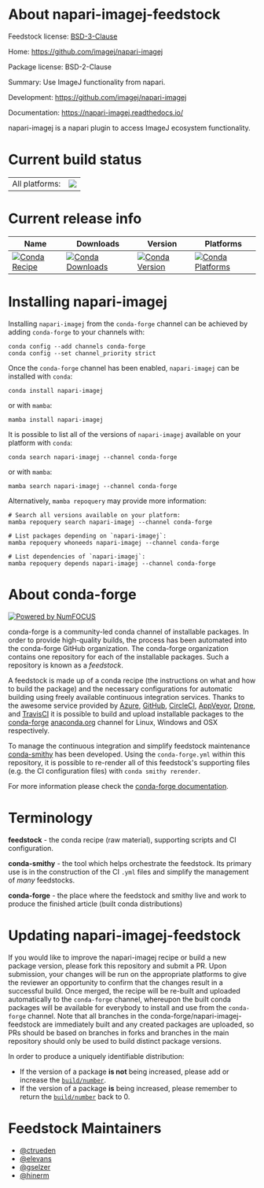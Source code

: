 About napari-imagej-feedstock
=============================

Feedstock license: [BSD-3-Clause](https://github.com/conda-forge/napari-imagej-feedstock/blob/main/LICENSE.txt)

Home: https://github.com/imagej/napari-imagej

Package license: BSD-2-Clause

Summary: Use ImageJ functionality from napari.

Development: https://github.com/imagej/napari-imagej

Documentation: https://napari-imagej.readthedocs.io/

napari-imagej is a napari plugin to access
ImageJ ecosystem functionality.


Current build status
====================


<table><tr><td>All platforms:</td>
    <td>
      <a href="https://dev.azure.com/conda-forge/feedstock-builds/_build/latest?definitionId=19651&branchName=main">
        <img src="https://dev.azure.com/conda-forge/feedstock-builds/_apis/build/status/napari-imagej-feedstock?branchName=main">
      </a>
    </td>
  </tr>
</table>

Current release info
====================

| Name | Downloads | Version | Platforms |
| --- | --- | --- | --- |
| [![Conda Recipe](https://img.shields.io/badge/recipe-napari--imagej-green.svg)](https://anaconda.org/conda-forge/napari-imagej) | [![Conda Downloads](https://img.shields.io/conda/dn/conda-forge/napari-imagej.svg)](https://anaconda.org/conda-forge/napari-imagej) | [![Conda Version](https://img.shields.io/conda/vn/conda-forge/napari-imagej.svg)](https://anaconda.org/conda-forge/napari-imagej) | [![Conda Platforms](https://img.shields.io/conda/pn/conda-forge/napari-imagej.svg)](https://anaconda.org/conda-forge/napari-imagej) |

Installing napari-imagej
========================

Installing `napari-imagej` from the `conda-forge` channel can be achieved by adding `conda-forge` to your channels with:

```
conda config --add channels conda-forge
conda config --set channel_priority strict
```

Once the `conda-forge` channel has been enabled, `napari-imagej` can be installed with `conda`:

```
conda install napari-imagej
```

or with `mamba`:

```
mamba install napari-imagej
```

It is possible to list all of the versions of `napari-imagej` available on your platform with `conda`:

```
conda search napari-imagej --channel conda-forge
```

or with `mamba`:

```
mamba search napari-imagej --channel conda-forge
```

Alternatively, `mamba repoquery` may provide more information:

```
# Search all versions available on your platform:
mamba repoquery search napari-imagej --channel conda-forge

# List packages depending on `napari-imagej`:
mamba repoquery whoneeds napari-imagej --channel conda-forge

# List dependencies of `napari-imagej`:
mamba repoquery depends napari-imagej --channel conda-forge
```


About conda-forge
=================

[![Powered by
NumFOCUS](https://img.shields.io/badge/powered%20by-NumFOCUS-orange.svg?style=flat&colorA=E1523D&colorB=007D8A)](https://numfocus.org)

conda-forge is a community-led conda channel of installable packages.
In order to provide high-quality builds, the process has been automated into the
conda-forge GitHub organization. The conda-forge organization contains one repository
for each of the installable packages. Such a repository is known as a *feedstock*.

A feedstock is made up of a conda recipe (the instructions on what and how to build
the package) and the necessary configurations for automatic building using freely
available continuous integration services. Thanks to the awesome service provided by
[Azure](https://azure.microsoft.com/en-us/services/devops/), [GitHub](https://github.com/),
[CircleCI](https://circleci.com/), [AppVeyor](https://www.appveyor.com/),
[Drone](https://cloud.drone.io/welcome), and [TravisCI](https://travis-ci.com/)
it is possible to build and upload installable packages to the
[conda-forge](https://anaconda.org/conda-forge) [anaconda.org](https://anaconda.org/)
channel for Linux, Windows and OSX respectively.

To manage the continuous integration and simplify feedstock maintenance
[conda-smithy](https://github.com/conda-forge/conda-smithy) has been developed.
Using the ``conda-forge.yml`` within this repository, it is possible to re-render all of
this feedstock's supporting files (e.g. the CI configuration files) with ``conda smithy rerender``.

For more information please check the [conda-forge documentation](https://conda-forge.org/docs/).

Terminology
===========

**feedstock** - the conda recipe (raw material), supporting scripts and CI configuration.

**conda-smithy** - the tool which helps orchestrate the feedstock.
                   Its primary use is in the construction of the CI ``.yml`` files
                   and simplify the management of *many* feedstocks.

**conda-forge** - the place where the feedstock and smithy live and work to
                  produce the finished article (built conda distributions)


Updating napari-imagej-feedstock
================================

If you would like to improve the napari-imagej recipe or build a new
package version, please fork this repository and submit a PR. Upon submission,
your changes will be run on the appropriate platforms to give the reviewer an
opportunity to confirm that the changes result in a successful build. Once
merged, the recipe will be re-built and uploaded automatically to the
`conda-forge` channel, whereupon the built conda packages will be available for
everybody to install and use from the `conda-forge` channel.
Note that all branches in the conda-forge/napari-imagej-feedstock are
immediately built and any created packages are uploaded, so PRs should be based
on branches in forks and branches in the main repository should only be used to
build distinct package versions.

In order to produce a uniquely identifiable distribution:
 * If the version of a package **is not** being increased, please add or increase
   the [``build/number``](https://docs.conda.io/projects/conda-build/en/latest/resources/define-metadata.html#build-number-and-string).
 * If the version of a package **is** being increased, please remember to return
   the [``build/number``](https://docs.conda.io/projects/conda-build/en/latest/resources/define-metadata.html#build-number-and-string)
   back to 0.

Feedstock Maintainers
=====================

* [@ctrueden](https://github.com/ctrueden/)
* [@elevans](https://github.com/elevans/)
* [@gselzer](https://github.com/gselzer/)
* [@hinerm](https://github.com/hinerm/)

